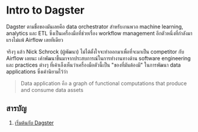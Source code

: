 # Intro to Dagster

Dagster ตามชื่อของมันเลยคือ data orchestrator สำหรับงานพวก machine learning, analytics และ ETL ซึ่งเป็นเครื่องมือที่ช่วยเรื่อง workflow management อีกตัวหนึ่งที่กำลังมาแรงไม่แพ้ Airflow เลยทีเดียว

จริงๆ แล้ว Nick Schrock (ผู้พัฒนา) ไม่ได้ตั้งใจจะทำออกมาเพื่อที่จะมาเป็น competitor กับ Airflow เลยนะ เค้าพัฒนาขึ้นมาจากประสบการณ์ในการทำงานทางด้าน software engineering และ practices ต่างๆ ที่เค้าเล็งเห็นว่าเครื่องมือตัวนี้เป็น "ของที่มันต้องมี" ในการพัฒนา data applications ซึ่งเค้านิยามไว้ว่า

> Data application คือ a graph of functional computations that produce and consume data assets

## สารบัญ

1. [เริ่มต้นกับ Dagster](getting-started.md)
